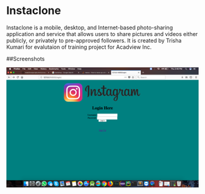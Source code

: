 # Instaclone

<p>Instaclone is a mobile, desktop, and Internet-based photo-sharing application and service that allows users to share pictures and videos either publicly, or privately to pre-approved followers.
It is created by Trisha Kumari for evalutaion of training project for Acadview Inc.
</p>

##Screenshots

<img src="https://github.com/trisha94/Instaclone/blob/master/Screenshots/Screen%20Shot%202018-01-11%20at%202.40.28%20PM.png?raw=true">
